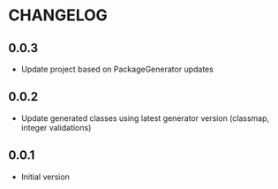 # CHANGELOG

## 0.0.3
- Update project based on PackageGenerator updates

## 0.0.2
- Update generated classes using latest generator version (classmap, integer validations)

## 0.0.1
- Initial version
